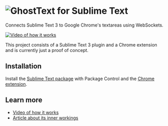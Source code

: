 # ![GhostText for Sublime Text](https://raw.githubusercontent.com/Cacodaimon/GhostTextForChrome/master/images/logo_banner-for-sublimetext.png)

Connects Sublime Text 3 to Google Chrome's textareas using WebSockets.

[![Video of how it works](http://img.youtube.com/vi/zffEqq2J-mM/maxresdefault.jpg)](http://www.youtube.com/watch?v=zffEqq2J-mM)

This project consists of a Sublime Text 3 plugin and a Chrome extension and is currently just a proof of concept.

## Installation

Install the [Sublime Text package](https://sublime.wbond.net/packages/ChromeTextArea) with Package Control and the [Chrome extension](https://chrome.google.com/webstore/detail/sublimetextarea/godiecgffnchndlihlpaajjcplehddca).

## Learn more

* [Video of how it works](http://www.youtube.com/watch?v=zffEqq2J-mM&feature=share)
* [Article about its inner workings](http://cacodaemon.de/index.php?id=59)
